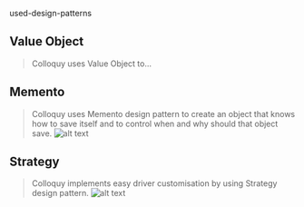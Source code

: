 used-design-patterns
## Value Object
> Colloquy uses Value Object to...

## Memento
> Colloquy uses Memento design pattern to create an object that knows how to save itself and to control when and why should that object save.
> ![alt text](https://i.imgur.com/gSVOxa8.png)


## Strategy
> Colloquy implements easy driver customisation by using Strategy design pattern.
> ![alt text](https://i.imgur.com/hpJnHjC.png)

